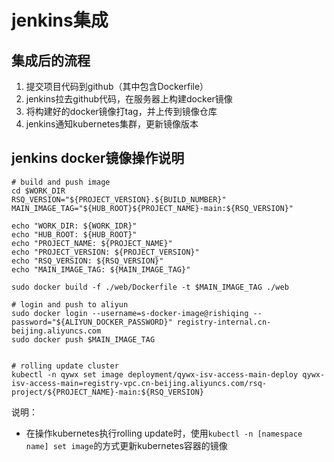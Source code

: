 # jenkins集成

## 集成后的流程
1. 提交项目代码到github（其中包含Dockerfile）
2. jenkins拉去github代码，在服务器上构建docker镜像
3. 将构建好的docker镜像打tag，并上传到镜像仓库
4. jenkins通知kubernetes集群，更新镜像版本

## jenkins docker镜像操作说明

```
# build and push image
cd $WORK_DIR
RSQ_VERSION="${PROJECT_VERSION}.${BUILD_NUMBER}"
MAIN_IMAGE_TAG="${HUB_ROOT}${PROJECT_NAME}-main:${RSQ_VERSION}"

echo "WORK_DIR: ${WORK_IDR}"
echo "HUB_ROOT: ${HUB_ROOT}"
echo "PROJECT_NAME: ${PROJECT_NAME}"
echo "PROJECT_VERSION: ${PROJECT_VERSION}"
echo "RSQ_VERSION: ${RSQ_VERSION}"
echo "MAIN_IMAGE_TAG: ${MAIN_IMAGE_TAG}"

sudo docker build -f ./web/Dockerfile -t $MAIN_IMAGE_TAG ./web

# login and push to aliyun
sudo docker login --username=s-docker-image@rishiqing --password="${ALIYUN_DOCKER_PASSWORD}" registry-internal.cn-beijing.aliyuncs.com
sudo docker push $MAIN_IMAGE_TAG


# rolling update cluster
kubectl -n qywx set image deployment/qywx-isv-access-main-deploy qywx-isv-access-main=registry-vpc.cn-beijing.aliyuncs.com/rsq-project/${PROJECT_NAME}-main:${RSQ_VERSION}
```

说明：
- 在操作kubernetes执行rolling update时，使用`kubectl -n [namespace name] set image`的方式更新kubernetes容器的镜像